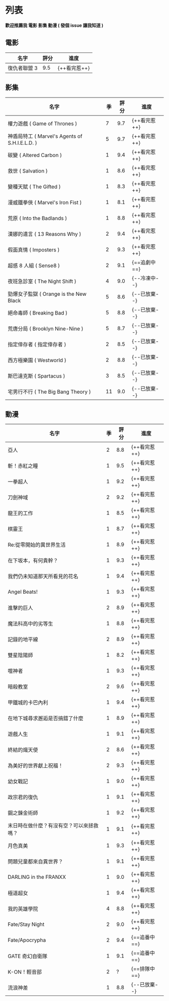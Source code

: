 # 列表

**歡迎推薦我 電影 影集 動漫 ( 發個 issue 讓我知道 )**

## 電影

| 名字 | 評分 | 進度 |
| --- | --- | --- |
| 復仇者聯盟 3 | 9.5 | {++看完惹++} |

## 影集

| 名字 | 季 | 評分 | 進度 |
| --- | --- | --- | --- |
| 權力遊戲 ( Game of Thrones ) | 7 | 9.7 | {++看完惹++} |
| 神盾局特工 ( Marvel's Agents of S.H.I.E.L.D. ) | 5 | 9.7 | {++看完惹++} |
| 碳變 ( Altered Carbon ) | 1 | 9.4 | {++看完惹++} |
| 救世 ( Salvation ) | 1 | 8.6 | {++看完惹++} |
| 變種天賦 ( The Gifted ) | 1 | 8.3 | {++看完惹++} |
| 漫威鐵拳俠 ( Marvel's Iron Fist ) | 1 | 8.1 | {++看完惹++} |
| 荒原 ( Into the Badlands ) | 1 | 8.8 | {++看完惹++} |
| 漢娜的遺言 ( 13 Reasons Why ) | 2 | 9.4 | {++看完惹++} |
| 假面真情 ( Imposters ) | 2 | 9.3 | {++看完惹++} |
| 超感 8 人組 ( Sense8 ) | 2 | 9.1 | {==追劇中==} |
| 夜班急診室 ( The Night Shift ) | 4 | 9.0 | {--冷凍中--} |
| 勁爆女子監獄 ( Orange is the New Black | 5 | 8.6 | {--已放棄--} |
| 絕命毒師 ( Breaking Bad ) | 5 | 8.8 | {--已放棄--} |
| 荒唐分局 ( Brooklyn Nine-Nine ) | 5 | 8.7 | {--已放棄--} |
| 指定倖存者 ( 指定倖存者 ) | 2 | 8.5 | {--已放棄--} |
| 西方極樂園 ( Westworld ) | 2 | 8.8 | {--已放棄--} |
| 斯巴達克斯 ( Spartacus ) | 3 | 8.5 | {--已放棄--} |
| 宅男行不行 ( The Big Bang Theory ) | 11 | 9.0 | {--已放棄--} |

## 動漫

| 名字 | 季 | 評分 | 進度 |
| --- | --- | --- | --- |
| 亞人 | 2 | 8.8 | {++看完惹++} |
| 斬！赤紅之瞳 | 1 | 9.5 | {++看完惹++} |
| 一拳超人 | 1 | 9.2 | {++看完惹++} |
| 刀劍神域 | 2 | 9.2 | {++看完惹++} |
| 龍王的工作 | 1 | 8.5 | {++看完惹++} |
| 棋靈王 | 1 | 8.7 | {++看完惹++} |
| Re:從零開始的異世界生活 | 1 | 8.9 | {++看完惹++} |
| 在下坂本，有何貴幹？ | 1 | 9.3 | {++看完惹++} |
| 我們仍未知道那天所看見的花名 | 1 | 9.4 | {++看完惹++} |
| Angel Beats! | 1 | 9.3 | {++看完惹++} |
| 進擊的巨人 | 2 | 8.9 | {++看完惹++} |
| 魔法科高中的劣等生 | 1 | 8.8 | {++看完惹++} |
| 記錄的地平線 | 2 | 8.9 | {++看完惹++} |
| 雙星陰陽師 | 1 | 8.2 | {++看完惹++} |
| 噬神者 | 1 | 9.3 | {++看完惹++} |
| 暗殺教室 | 2 | 9.6 | {++看完惹++} |
| 甲鐵城的卡巴內利 | 1 | 9.4 | {++看完惹++} |
| 在地下城尋求邂逅是否搞錯了什麼 | 1 | 8.9 | {++看完惹++} |
| 遊戲人生 | 1 | 9.1 | {++看完惹++} |
| 終結的熾天使 | 2 | 8.6 | {++看完惹++} |
| 為美好的世界獻上祝福！ | 2 | 9.3 | {++看完惹++} |
| 幼女戰記 | 1 | 9.0 | {++看完惹++} |
| 政宗君的復仇 | 1 | 9.1 | {++看完惹++} |
| 鋼之鍊金術師 | 1 | 9.2 | {++看完惹++} |
| 末日時在做什麼？有沒有空？可以來拯救嗎？ | 1 | 9.1 | {++看完惹++} |
| 月色真美 | 1 | 9.3 | {++看完惹++} |
| 問題兒童都來自異世界？ | 1 | 9.1 | {++看完惹++} |
| DARLING in the FRANXX | 1 | 9.0 | {++看完惹++} |
| 極道超女 | 1 | 9.4 | {++看完惹++} |
| 我的英雄學院 | 4 | 8.8 | {++看完惹++} |
| Fate/Stay Night | 2 | 9.0 | {++看完惹++} |
| Fate/Apocrypha | 2 | 9.4 | {==追番中==} |
| GATE 奇幻自衛隊 | 1 | 9.1 | {==追番中==} |
| K-ON！輕音部 | 2 | ? | {==排隊中==} |
| 流浪神差 | 1 | 8.8 | {--已放棄--} |
